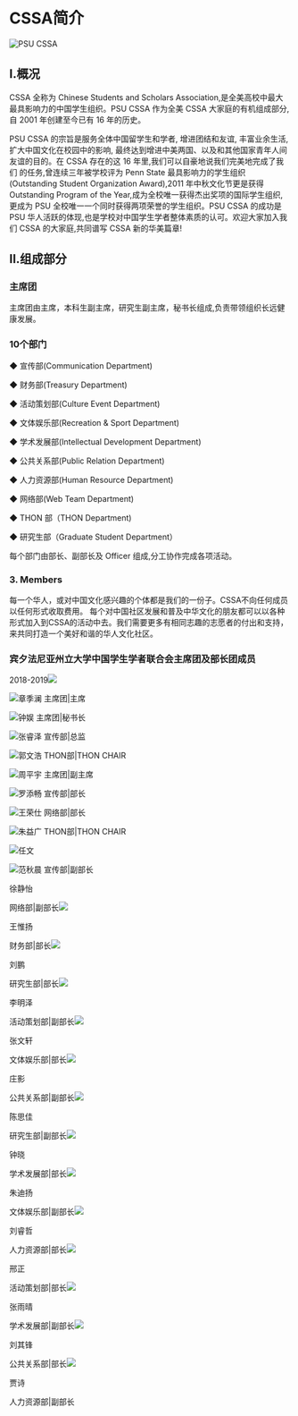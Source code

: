 # CSSA简介

![PSU CSSA](.gitbook/assets/m2w690hq92lt_h_large_611w_5f3d0005a5022f75.png)

## I.概况

  
CSSA 全称为 Chinese Students and Scholars Association,是全美高校中最大最具影响力的中国学生组织。PSU CSSA 作为全美 CSSA 大家庭的有机组成部分,自 2001 年创建至今已有 16 年的历史。

PSU CSSA 的宗旨是服务全体中国留学生和学者, 增进团结和友谊, 丰富业余生活, 扩大中国文化在校园中的影响, 最终达到增进中美两国、以及和其他国家青年人间 友谊的目的。在 CSSA 存在的这 16 年里,我们可以自豪地说我们完美地完成了我们 的任务,曾连续三年被学校评为 Penn State 最具影响力的学生组织\(Outstanding Student Organization Award\),2011 年中秋文化节更是获得 Outstanding Program of the Year,成为全校唯一获得杰出奖项的国际学生组织,更成为 PSU 全校唯一一个同时获得两项荣誉的学生组织。PSU CSSA 的成功是 PSU 华人活跃的体现,也是学校对中国学生学者整体素质的认可。欢迎大家加入我们 CSSA 的大家庭,共同谱写 CSSA 新的华美篇章!

## II.组成部分

### 主席团

主席团由主席，本科生副主席，研究生副主席，秘书长组成,负责带领组织长远健康发展。

### 10个部门

◆ 宣传部\(Communication Department\)

◆ 财务部\(Treasury Department\)

◆ 活动策划部\(Culture Event Department\)

◆ 文体娱乐部\(Recreation & Sport Department\)

◆ 学术发展部\(Intellectual Development Department\)

◆ 公共关系部\(Public Relation Department\)

◆ 人力资源部\(Human Resource Department\)

◆ 网络部\(Web Team Department\)

◆ THON 部（THON Department\)

◆ 研究生部（Graduate Student Department）

每个部门由部长、副部长及 Officer 组成,分工协作完成各项活动。

### 3. Members

每一个华人，或对中国文化感兴趣的个体都是我们的一份子。CSSA不向任何成员以任何形式收取费用。 每个对中国社区发展和普及中华文化的朋友都可以以各种形式加入到CSSA的活动中去。我们需要更多有相同志趣的志愿者的付出和支持，来共同打造一个美好和谐的华人文化社区。



### 宾夕法尼亚州立大学中国学生学者联合会主席团及部长团成员

2018-2019![](18-19新生手册html-web-resources/image/1.png)

![&#x7AE0;&#x5B63;&#x6F9C;  &#x4E3B;&#x5E2D;&#x56E2;\|&#x4E3B;&#x5E2D;](.gitbook/assets/image%20%283%29.png)

![&#x949F;&#x5A31; &#x4E3B;&#x5E2D;&#x56E2;\|&#x79D8;&#x4E66;&#x957F; ](.gitbook/assets/image%20%284%29.png)

![&#x5F20;&#x777F;&#x6CFD; &#x5BA3;&#x4F20;&#x90E8;\|&#x603B;&#x76D1;](.gitbook/assets/image%20%282%29.png)

![&#x90ED;&#x6587;&#x6D69;  THON&#x90E8;\|THON CHAIR](.gitbook/assets/image%20%287%29.png)

![&#x5468;&#x5E73;&#x5B87;  &#x4E3B;&#x5E2D;&#x56E2;\|&#x526F;&#x4E3B;&#x5E2D;](.gitbook/assets/image%20%288%29.png)

![&#x7F57;&#x6DFB;&#x7545; &#x5BA3;&#x4F20;&#x90E8;\|&#x90E8;&#x957F;](.gitbook/assets/image%20%286%29.png)

![&#x738B;&#x8363;&#x4ED5;  &#x7F51;&#x7EDC;&#x90E8;\|&#x90E8;&#x957F;](.gitbook/assets/image%20%281%29.png)

![&#x6731;&#x76CA;&#x5E7F;  THON&#x90E8;\|THON CHAIR  ](.gitbook/assets/image%20%2810%29.png)

![&#x4EFB;&#x6587;](.gitbook/assets/image%20%289%29.png)

![&#x8303;&#x79CB;&#x6668; &#x5BA3;&#x4F20;&#x90E8;\|&#x526F;&#x90E8;&#x957F;  ](.gitbook/assets/image.png)



徐静怡

网络部\|副部长![](18-19新生手册html-web-resources/image/王惟扬.jpg)

王惟扬

财务部\|部长![](18-19新生手册html-web-resources/image/刘鹏.jpg)

刘鹏

研究生部\|部长![](18-19新生手册html-web-resources/image/李明泽.jpg)

李明泽

活动策划部\|副部长![](18-19新生手册html-web-resources/image/张文轩.jpg)

张文轩

文体娱乐部\|部长![](18-19新生手册html-web-resources/image/庄影.jpg)

庄影

公共关系部\|副部长![](18-19新生手册html-web-resources/image/陈思佳.jpg)

陈思佳

研究生部\|副部长![](18-19新生手册html-web-resources/image/钟晓.jpg)

钟晓

学术发展部\|部长![](18-19新生手册html-web-resources/image/朱迪扬.jpg)

朱迪扬

文体娱乐部\|副部长![](18-19新生手册html-web-resources/image/刘睿哲.jpg)

刘睿哲

人力资源部\|部长![](18-19新生手册html-web-resources/image/邢正.jpg)

邢正

活动策划部\|部长![](18-19新生手册html-web-resources/image/张雨晴.jpg)

张雨晴

学术发展部\|副部长![](18-19新生手册html-web-resources/image/刘其锋.jpg)

刘其锋

公共关系部\|部长![](18-19新生手册html-web-resources/image/贾诗.jpg)

贾诗

人力资源部\|副部长




